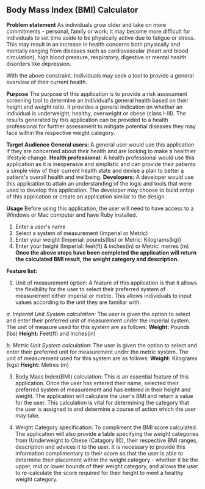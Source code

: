**Body Mass Index (BMI) Calculator**
---

**Problem statement**
As individuals grow older and take on more commitments - personal, family or work; it may become more difficult for individuals to set time aside to be physically active due to fatigue or stress. This may result in an increase in health concerns both physically and mentally ranging from diseases such as cardiovascular (heart and blood circulation), high blood pressure, respiratory, digestive or mental health disorders like depression. 

With the above constraint. Individuals may seek a tool to provide a general overview of their current health. 

**Purpose**
The purpose of this application is to provide a risk assessment screening tool to determine an individual's general health based on their height and weight ratio. It provides a general indication on whether an individual is underweight, healthy, overweight or obese (class I-III). The results generated by this application can be provided to a health professional for further assessment to mitigate potential diseases they may face within the respective weight category. 

**Target Audience**
**General users:** A general user would use this application if they are concerned about their health and are looking to make a healthier lifestyle change.
**Health professional:** A health professional would use this application as it is inexpensive and simplistic and can provide their patients a simple view of their current health state and devise a plan to better a patient's overall health and wellbeing.
**Developers:** A developer would use this application to attain an understanding of the logic and tools that were used to develop this application. The developer may choose to build ontop of this application or create an application similar to the design. 

**Usage**
Before using this application, the user will need to have access to a Windows or Mac computer and have Ruby installed. 

1. Enter a user's name
2. Select a system of measurement (Imperial or Metric)
3. Enter your weight (Imperial: pounds(lbs) or Metric: Kilograms(kg))
4.  Enter your height (Imperial: feet(ft) & inches(in) or Metric: metres (m)
**Once the above steps have been completed the application will return the calculated BMI result, the weight category and description.**

**Feature list:**
1. Unit of measurement option:
A feature of this application is that it allows the flexibility for the user to select their preferred system of measurement either imperial or metric. This allows individuals to input values according to the unit they are familiar with.

*a. Imperial Unit System calculation:*
The user is given the option to select and enter their preferred unit of measurement under the imperial system. The unit of measure used for this system are as follows:
**Weight:** Pounds (lbs)
**Height:** Feet(ft) and Inches(in) 

*b. Metric Unit System calculation:*
The user is given the option to select and enter their preferred unit for measurement under the metric system. The unit of measurement used for this system are as follows:
**Weight:** Kilograms (kgs)
**Height:** Metres (m)

3. Body Mass Index(BMI) calculation:
This is an essential feature of this application. Once the user has entered their name, selected their preferred system of measurement and has entered in their height and weight. The application will calculate the user's BMI and return a value for the user. This calculation is vital for determining the category that the user is assigned to and determine a course of action which the user may take.

4. Weight Category specification:
To compliment the BMI score calculated. The application will also provide a table specifying the weight categories from (Underweight to Obese (Catagory III)), their respective BMI ranges, description and advices it to the user. It is necessary to provide this information complimentary to their score so that the user is able to determine their placement within the weight category - whether it be the upper, mid or lower bounds of their weight category, and allows the user to re-calculate the score required for their height to meet a healthy weight category.


